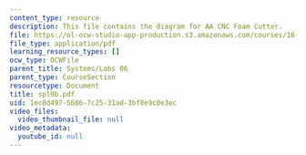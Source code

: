 ```yaml
---
content_type: resource
description: This file contains the diagram for AA CNC Foam Cutter.
file: https://ol-ocw-studio-app-production.s3.amazonaws.com/courses/16-01-unified-engineering-i-ii-iii-iv-fall-2005-spring-2006/1ec8d49756867c2531ad3bf8e9c0e3ec_spl9b.pdf
file_type: application/pdf
learning_resource_types: []
ocw_type: OCWFile
parent_title: Systems/Labs 06
parent_type: CourseSection
resourcetype: Document
title: spl9b.pdf
uid: 1ec8d497-5686-7c25-31ad-3bf8e9c0e3ec
video_files:
  video_thumbnail_file: null
video_metadata:
  youtube_id: null
---
```

